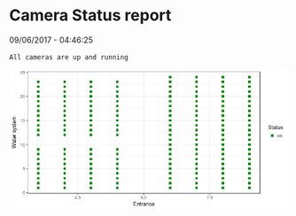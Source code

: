 Camera Status report
================
09/06/2017 - 04:46:25

    All cameras are up and running

![](camreport_files/figure-markdown_github/unnamed-chunk-2-1.png)
